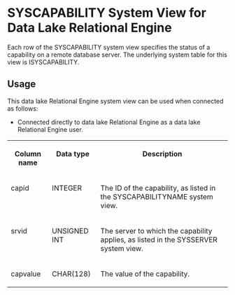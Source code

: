 <!-- loio3be6e0ed6c5f1014aa52d6cc4bbb136a -->

# SYSCAPABILITY System View for Data Lake Relational Engine

Each row of the SYSCAPABILITY system view specifies the status of a capability on a remote database server. The underlying system table for this view is ISYSCAPABILITY.



<a name="loio3be6e0ed6c5f1014aa52d6cc4bbb136a__section_fry_4cq_b4b"/>

## Usage

This data lake Relational Engine system view can be used when connected as follows:

-   Connected directly to data lake Relational Engine as a data lake Relational Engine user.




<table>
<tr>
<th valign="top">

Column name

</th>
<th valign="top">

Data type

</th>
<th valign="top">

Description

</th>
</tr>
<tr>
<td valign="top">

capid

</td>
<td valign="top">

INTEGER

</td>
<td valign="top">

The ID of the capability, as listed in the SYSCAPABILITYNAME system view.

</td>
</tr>
<tr>
<td valign="top">

srvid

</td>
<td valign="top">

UNSIGNED INT

</td>
<td valign="top">

The server to which the capability applies, as listed in the SYSSERVER system view.

</td>
</tr>
<tr>
<td valign="top">

capvalue

</td>
<td valign="top">

CHAR\(128\)

</td>
<td valign="top">

The value of the capability.

</td>
</tr>
</table>

